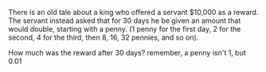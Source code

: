 There is an old tale about a king who offered a servant $10,000 as a reward. The servant instead asked that for 30 days he be given an 
amount that would double, starting with a penny. (1 penny for the first day, 2 for the second, 4 for the third, then 8, 16, 32 pennies, 
and so on).

How much was the reward after 30 days?
remember, a penny isn't 1, but 0.01 
